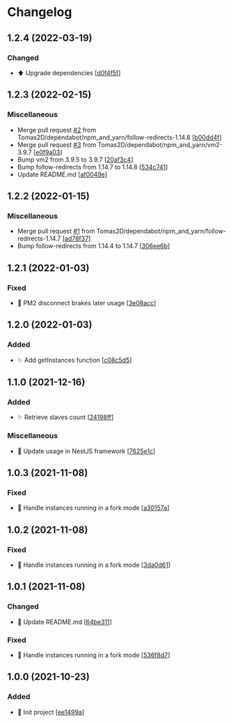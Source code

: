 # Changelog

<a name="1.2.4"></a>
## 1.2.4 (2022-03-19)

### Changed

- ⬆️ Upgrade dependencies [[d0f4f5f](https://github.com/Tomas2D/pm2-master-process/commit/d0f4f5f451f14d29bd5db2785c4665ecd210b7af)]


<a name="1.2.3"></a>
## 1.2.3 (2022-02-15)

### Miscellaneous

-  Merge pull request [#2](https://github.com/Tomas2D/pm2-master-process/issues/2) from Tomas2D/dependabot/npm_and_yarn/follow-redirects-1.14.8 [[b00dd4f](https://github.com/Tomas2D/pm2-master-process/commit/b00dd4fdbf4d48a0e88f888ee5336a4635483194)]
-  Merge pull request [#3](https://github.com/Tomas2D/pm2-master-process/issues/3) from Tomas2D/dependabot/npm_and_yarn/vm2-3.9.7 [[e0f9a03](https://github.com/Tomas2D/pm2-master-process/commit/e0f9a037167d16da5d96006d66b80dfbb535ffb5)]
-  Bump vm2 from 3.9.5 to 3.9.7 [[20af3c4](https://github.com/Tomas2D/pm2-master-process/commit/20af3c4d352e40805b875fa28a1afadb740b9b60)]
-  Bump follow-redirects from 1.14.7 to 1.14.8 [[534c741](https://github.com/Tomas2D/pm2-master-process/commit/534c741302a58848abc5ecedcc84016b82d6f979)]
-  Update README.md [[af0049e](https://github.com/Tomas2D/pm2-master-process/commit/af0049e7b972b8c226455a0f129c0715cb829a6c)]


<a name="1.2.2"></a>
## 1.2.2 (2022-01-15)

### Miscellaneous

-  Merge pull request [#1](https://github.com/Tomas2D/pm2-master-process/issues/1) from Tomas2D/dependabot/npm_and_yarn/follow-redirects-1.14.7 [[ad78f37](https://github.com/Tomas2D/pm2-master-process/commit/ad78f3772268e5aa09ed4678925523973a755507)]
-  Bump follow-redirects from 1.14.4 to 1.14.7 [[306ee6b](https://github.com/Tomas2D/pm2-master-process/commit/306ee6b699f9cd426d264a0911f849ac8de0bc06)]


<a name="1.2.1"></a>
## 1.2.1 (2022-01-03)

### Fixed

- 🐛 PM2 disconnect brakes later usage [[3e08acc](https://github.com/Tomas2D/pm2-master-process/commit/3e08acc282daaf480aea02192241f0085e0030ce)]


<a name="1.2.0"></a>
## 1.2.0 (2022-01-03)

### Added

- ✨ Add getInstances function [[c08c5d5](https://github.com/Tomas2D/pm2-master-process/commit/c08c5d5ceccd555526c37b267d4289ee9e959b06)]


<a name="1.1.0"></a>
## 1.1.0 (2021-12-16)

### Added

- ✨ Retrieve slaves count [[24198ff](https://github.com/Tomas2D/pm2-master-process/commit/24198ff08fe6d95742864606bb487af03aab4c1b)]

### Miscellaneous

- 📝 Update usage in NestJS framework [[7625e1c](https://github.com/Tomas2D/pm2-master-process/commit/7625e1c599bbfb2bc7fe553e5aad5202ba5b998f)]


<a name="1.0.3"></a>
## 1.0.3 (2021-11-08)

### Fixed

- 🐛 Handle instances running in a fork mode [[a30157a](https://github.com/Tomas2D/pm2-master-process/commit/a30157af42dd6e8f0a71d7a4facc22e5ce774e64)]


<a name="1.0.2"></a>
## 1.0.2 (2021-11-08)

### Fixed

- 🐛 Handle instances running in a fork mode [[3da0d61](https://github.com/Tomas2D/pm2-master-process/commit/3da0d61015fe47e356ed06fa33ef3c342da38141)]


<a name="1.0.1"></a>
## 1.0.1 (2021-11-08)

### Changed

- 💬 Update README.md [[64be311](https://github.com/Tomas2D/pm2-master-process/commit/64be31144e2c52d26207203c3c9ea9d28ffeb8d4)]

### Fixed

- 🐛 Handle instances running in a fork mode [[536f8d7](https://github.com/Tomas2D/pm2-master-process/commit/536f8d713d76096ed8712095c2e1d06054595de6)]


<a name="1.0.0"></a>
## 1.0.0 (2021-10-23)

### Added

- 🎉 Init project [[ee1499a](https://github.com/Tomas2D/pm2-master-process/commit/ee1499a744b7b337efc25f8be017f052dae3b645)]


